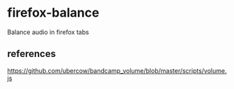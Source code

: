 # firefox-balance
Balance audio in firefox tabs


## references

https://github.com/ubercow/bandcamp_volume/blob/master/scripts/volume.js
